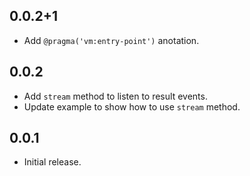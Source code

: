 ## 0.0.2+1

* Add `@pragma('vm:entry-point')` anotation.

## 0.0.2

* Add `stream` method to listen to result events.
* Update example to show how to use `stream` method.

## 0.0.1

* Initial release.
